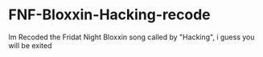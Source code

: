 # FNF-Bloxxin-Hacking-recode
 Im Recoded the Fridat Night Bloxxin song called by "Hacking", i guess you will be exited
